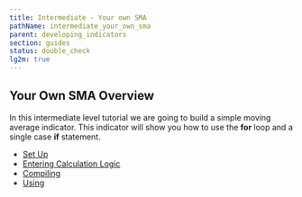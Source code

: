 ```yaml
---
title: Intermediate - Your own SMA
pathName: intermediate_your_own_sma
parent: developing_indicators
section: guides
status: double_check
lg2m: true
---
```


## Your Own SMA Overview

In this intermediate level tutorial we are going to build a simple moving average indicator. This indicator will show you how to use the **for** loop and a single case **if** statement.

* [Set Up](set_up6)
* [Entering Calculation Logic](entering_calculation_logic3)
* [Compiling](compiling3)
* [Using](using3)
